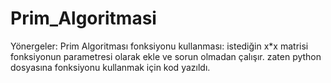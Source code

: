 # Prim_Algoritmasi

Yönergeler:
Prim Algoritması fonksiyonu kullanması:
istediğin x*x matrisi fonksiyonun parametresi olarak ekle ve sorun olmadan çalışır.
zaten python dosyasına fonksiyonu kullanmak için kod yazıldı.
